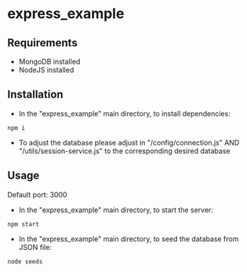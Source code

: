 # express_example

## Requirements

- MongoDB installed
- NodeJS installed

## Installation

- In the "express_example" main directory, to install dependencies:

```code
npm i
```

- To adjust the database please adjust in "/config/connection.js" AND "/utils/session-service.js" to the corresponding desired database

## Usage

Default port: 3000

- In the "express_example" main directory, to start the server:

```code
npm start
```

- In the "express_example" main directory, to seed the database from JSON file:

```code
node seeds
```